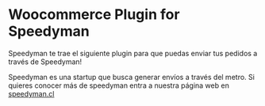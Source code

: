 # Woocommerce Plugin for Speedyman

Speedyman te trae el siguiente plugin para que puedas enviar tus pedidos a través de Speedyman!

Speedyman es una startup que busca generar envíos a través del metro. Si quieres conocer más de speedyman entra a nuestra página web en [speedyman.cl](https://speedyman.cl)




